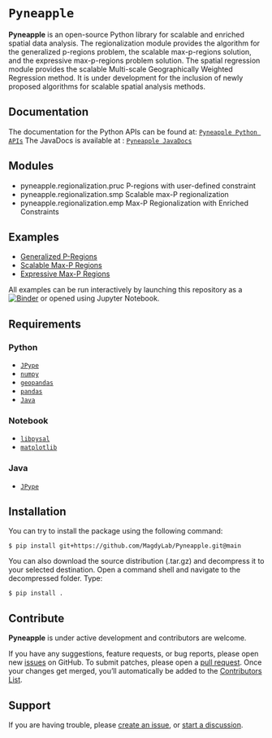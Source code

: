# `Pyneapple`

**Pyneapple** is an open-source Python library for scalable and enriched spatial data analysis. The regionalization module provides the algorithm for the generalized p-regions problem, the scalable max-p-regions solution, and the expressive max-p-regions problem solution. The spatial regression module provides the scalable Multi-scale Geographically Weighted Regression method. It is under development for the inclusion of newly proposed algorithms for scalable spatial analysis methods.

## Documentation

The documentation for the Python APIs can be found at: [`Pyneapple Python APIs`]((https://pyneapple.readthedocs.io/))
The JavaDocs is available at : [`Pyneapple JavaDocs`](([https://pyneapple.readthedocs.io/](https://github.com/MagdyLab/Pyneapple/tree/main/JavaDoc)))

## Modules


- pyneapple.regionalization.pruc
P-regions with user-defined constraint
- pyneapple.regionalization.smp
Scalable max-P regionalization
- pyneapple.regionalization.emp
Max-P Regionalization with Enriched Constraints


## Examples
- [Generalized P-Regions](https://github.com/MagdyLab/Pyneapple/blob/main/notebooks/generalized_p.ipynb)
- [Scalable Max-P Regions](https://github.com/MagdyLab/Pyneapple/blob/main/notebooks/scalable_maxp.ipynb)
- [Expressive Max-P Regions](https://github.com/MagdyLab/Pyneapple/blob/main/notebooks/expressive_max_p.ipynb)

All examples can be run interactively by launching this repository as a [![Binder](https://mybinder.org/badge_logo.svg)](https://mybinder.org/v2/gh/MagdyLab/Pyneapple/HEAD) or opened using Jupyter Notebook.

## Requirements

### Python
- [`JPype`](https://jpype.readthedocs.io/en/latest/)
- [`numpy`](https://numpy.org/devdocs/)
- [`geopandas`](https://geopandas.org/en/stable/)
- [`pandas`](https://pandas.pydata.org/)
- [`Java`](https://www.java.com/)

### Notebook
- [`libpysal`](https://github.com/pysal/libpysal)
- [`matplotlib`](https://matplotlib.org/)

### Java
- [`JPype`](https://jpype.readthedocs.io/en/latest/)


## Installation
<!--- Not on pip or conda yet --->
<!--- To get started, please make sure that [`Java`](https://www.java.com/) is installed and the environment variables are cofigured. --->
You can try to install the package using the following command:
```
$ pip install git+https://github.com/MagdyLab/Pyneapple.git@main
```

You can also download the source distribution (.tar.gz) and decompress it to your selected destination. Open a command shell and navigate to the decompressed folder. Type:
```
$ pip install .
```
## Contribute

**Pyneapple** is under active development and contributors are welcome.

If you have any suggestions, feature requests, or bug reports, please open new [issues](https://github.com/pysal/PACKAGE_NAME/issues) on GitHub. To submit patches, please open a [pull request](https://github.com/YunfanKang/Pyneapple/pulls). Once your changes get merged, you’ll automatically be added to the [Contributors List](https://github.com/YunfanKang/Pyneapple/graphs/contributors).

## Support
If you are having trouble, please [create an issue](https://github.com/YunfanKang/Pyneapple/issues), or [start a discussion](https://github.com/YunfanKang/Pyneapple/discussions).
<!---, or talk to us in the [gitter room](https://gitter.im/YunfanKang/Pyneapple).--->
